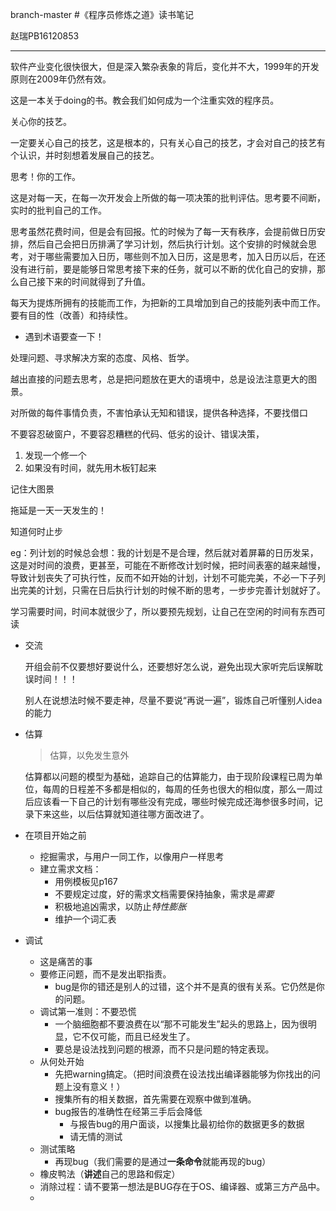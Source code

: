 branch-master
#《程序员修炼之道》读书笔记

赵瑞PB16120853

---

软件产业变化很快很大，但是深入繁杂表象的背后，变化并不大，1999年的开发原则在2009年仍然有效。

这是一本关于doing的书。教会我们如何成为一个注重实效的程序员。

关心你的技艺。

一定要关心自己的技艺，这是根本的，只有关心自己的技艺，才会对自己的技艺有个认识，并时刻想着发展自己的技艺。

思考！你的工作。

这是对每一天，在每一次开发会上所做的每一项决策的批判评估。思考要不间断，实时的批判自己的工作。

思考虽然花费时间，但是会有回报。忙的时候为了每一天有秩序，会提前做日历安排，然后自己会把日历排满了学习计划，然后执行计划。这个安排的时候就会思考，对于哪些需要加入日历，哪些则不加入日历，这是思考，加入日历以后，在还没有进行前，要是能够日常思考接下来的任务，就可以不断的优化自己的安排，那么自己接下来的时间就得到了升值。

每天为提炼所拥有的技能而工作，为把新的工具增加到自己的技能列表中而工作。要有目的性（改善）和持续性。

- 遇到术语要查一下！

处理问题、寻求解决方案的态度、风格、哲学。

越出直接的问题去思考，总是把问题放在更大的语境中，总是设法注意更大的图景。

对所做的每件事情负责，不害怕承认无知和错误，提供各种选择，不要找借口

不要容忍破窗户，不要容忍糟糕的代码、低劣的设计、错误决策，

1. 发现一个修一个
2. 如果没有时间，就先用木板钉起来 

记住大图景

拖延是一天一天发生的！

知道何时止步

eg：列计划的时候总会想：我的计划是不是合理，然后就对着屏幕的日历发呆，这是对时间的浪费，更甚至，可能在不断修改计划时候，把时间表塞的越来越慢，导致计划丧失了可执行性，反而不如开始的计划，计划不可能完美，不必一下子列出完美的计划，只需在日后执行计划的时候不断的思考，一步步完善计划就好了。

学习需要时间，时间本就很少了，所以要预先规划，让自己在空闲的时间有东西可读

- 交流

  开组会前不仅要想好要说什么，还要想好怎么说，避免出现大家听完后误解耽误时间！！！

  别人在说想法时候不要走神，尽量不要说“再说一遍”，锻炼自己听懂别人idea的能力

- 估算

  > 估算，以免发生意外

  估算都以问题的模型为基础，追踪自己的估算能力，由于现阶段课程已周为单位，每周的日程差不多都是相似的，每周的任务也很大的相似度，那么一周过后应该看一下自己的计划有哪些没有完成，哪些时候完成还海参很多时间，记录下来这些，以后估算就知道往哪方面改进了。

- 在项目开始之前

  - 挖掘需求，与用户一同工作，以像用户一样思考
  - 建立需求文档：
    - 用例模板见p167
    - 不要规定过度，好的需求文档需要保持抽象，需求是*需要* 
    - 积极地追凶需求，以防止*特性膨胀*
    - 维护一个词汇表

- 调试

  - 这是痛苦的事
  - 要修正问题，而不是发出职指责。
    - bug是你的错还是别人的过错，这个并不是真的很有关系。它仍然是你的问题。
  - 调试第一准则：不要恐慌
    - 一个脑细胞都不要浪费在以“那不可能发生”起头的思路上，因为很明显，它不仅可能，而且已经发生了。
    - 要总是设法找到问题的根源，而不只是问题的特定表现。
  - 从何处开始
    - 先把warning搞定。（把时间浪费在设法找出编译器能够为你找出的问题上没有意义！）
    - 搜集所有的相关数据，首先需要在观察中做到准确。
    - bug报告的准确性在经第三手后会降低
      - 与报告bug的用户面谈，以搜集比最初给你的数据更多的数据
      - 请无情的测试
  - 测试策略
    - 再现bug（我们需要的是通过**一条命令**就能再现的bug）
  - 橡皮鸭法（**讲述**自己的思路和假定）
  - 消除过程：请不要第一想法是BUG存在于OS、编译器、或第三方产品中。
  - 
